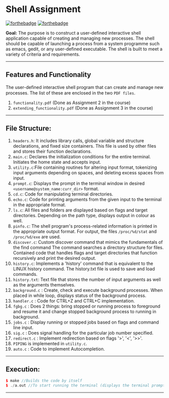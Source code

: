 # **Shell Assignment**

[![forthebadge](https://forthebadge.com/images/badges/made-with-c.svg)](https://forthebadge.com)
[![forthebadge](https://forthebadge.com/images/badges/open-source.svg)](https://forthebadge.com)

**Goal:** The purpose is to construct a user-defined interactive shell application capable of creating and managing new processes.
The shell should be capable of launching a process from a system programme such as emacs, gedit, or any user-defined executable. The shell is built to meet a variety of criteria and requirements.

-----

## **Features and Functionality**

The user-deﬁned interactive shell program that can create and manage new processes. The list of these are enclosed in the two `PDF files`.
1. `functionality.pdf` (Done as Assignment 2 in the course)
2. `extending_functionality.pdf` (Done as Assignment 3 in the course)

-----

## **File Structure:**

1. `headers.h`: It includes library calls, global variable and structure declarations, and fixed size containers. This file is used by other files and stores their function declarations.
2. `main.c`: Declares the initialization conditions for the entire terminal. Initiates the home state and accepts input.
3. `utility.c`:File containing routines for altering input format, tokenizing input arguments depending on spaces, and deleting excess spaces from input.
4. `prompt.c`: Displays the prompt in the terminal window in desired `<username@system_name:curr_dir>` format.
5. `cd.c`: Code for manipulating terminal directories.
6. `echo.c`: Code for printing arguments from the given input to the terminal in the appropriate format.
7. `ls.c`: All files and folders are displayed based on flags and target directories. Depending on the path type, displays output in colour as well.
8. `pinfo.c`: The shell program's process-related information is printed in the appropriate output format. For output, the files `/proc/%d/stat` and `/proc/%d/exe` are used.
9. `discover.c`: Custom discover command that mimics the fundamentals of the find command The command searches a directory structure for files. Contained code that handles flags and target directories that function recursively and print the desired output.
10. `history.c`: Implements a 'history' command that is equivalent to the LINUX history command. The history.txt file is used to save and load commands.
11. `history.txt`: Text file that stores the number of input arguments as well as the arguments themselves.
12. `background.c` : Create, check and execute background processes. When placed in while loop, displays status of the background process.
13. `handler.c` : Code for CTRL+Z and CTRL+C implementation.
14. `fgbg.c` : Does 2 things: bring stopped or running process to foreground and resume it and change stopped background process to running in background.
15. `jobs.c` : Display running or stopped jobs based on flags and command line input.
16. `sig.c` : Does signal handling for the particular job number specified.
17. `redirect.c` : Implement redirection based on flags '>', '<', '>>'.
18. `PIPING` is implemented in `utility.c`.
19. `auto.c` : Code to implement Autocompletion.
----

## **Execution:**

```c++
$ make //Builds the code by itself
$ ./a.out //To start running the terminal (displays the terminal prompt after successful build.)
```
-----


